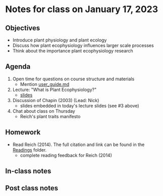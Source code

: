 # Notes for class on January 17, 2023

## Objectives
- Introduce plant physiology and plant ecology
- Discuss how plant ecophysiology influences larger scale processes
- Think about the importance plant ecophysiology research

## Agenda
1. Open time for questions on course structure and materials
	- Mention [user_guide.md](../user_guide.md)
3. Lecture: "What is Plant Ecophysiology?"
	- [slides](../Lecture_slides/slides_01.17.2023.pdf)
4. Discussion of Chapin (2003) (Lead: Nick)
	- slides embedded in today's lecture slides (see #3 above)
5. Chat about class on Thursday
	- Reich's plant traits manifesto

## Homework
- Read Reich (2014). The full citation and link can be found in the 
[Readings](../Readings) folder.
	- complete reading feedback for Reich (2014)

## In-class notes

## Post class notes
